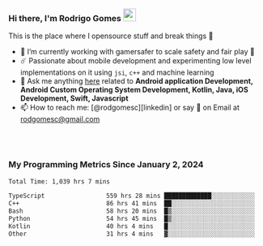 
### Hi there, I'm Rodrigo Gomes <img src="https://media.giphy.com/media/hvRJCLFzcasrR4ia7z/giphy.gif" width="25px">
This is the place where I opensource stuff and break things 🤣
- 🔭 I’m currently working with gamersafer to scale safety and fair play 💜
- ☄️ Passionate about mobile development and experimenting low level implementations on it using `jsi`, `c++` and machine learning
- 💬 Ask me anything [here](https://github.com/rodgomesc/rodgomesc/issues) related to <b>Android application Development, Android Custom Operating System Development, Kotlin, Java, iOS Development, Swift, Javascript</b>
- 📫 How to reach me: [@rodgomesc][linkedin] or say 👋 on Email at [rodgomesc@gmail.com](mailto:rodgomesc@gmail.com)


<br/>

<!-- 
<picture>
  <img src="/github-metrics.svg" alt="Metrics">
</picture>
-->

</br>

### My Programming Metrics Since January 2, 2024 


<!--START_SECTION:waka-->

```txt
Total Time: 1,039 hrs 7 mins

TypeScript                 559 hrs 28 mins █████████████░░░░░░░░░░░░   52.28 %
C++                        86 hrs 41 mins  ██░░░░░░░░░░░░░░░░░░░░░░░   08.10 %
Bash                       58 hrs 20 mins  █▒░░░░░░░░░░░░░░░░░░░░░░░   05.45 %
Python                     54 hrs 45 mins  █▒░░░░░░░░░░░░░░░░░░░░░░░   05.12 %
Kotlin                     40 hrs 4 mins   █░░░░░░░░░░░░░░░░░░░░░░░░   03.75 %
Other                      31 hrs 4 mins   ▓░░░░░░░░░░░░░░░░░░░░░░░░   02.90 %
```

<!--END_SECTION:waka-->
